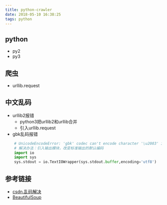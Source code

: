 ```yaml
---
title: python-crawler
date: 2018-05-10 16:38:25
tags: python
---
```


## python
- py2
- py3

## 爬虫
- urllib.request

## 中文乱码
- urllib2报错
    - python3把urllib2和urllib合并
    - 引入urllib.request
- gbk乱码报错
``` Python
    # UnicodeEncodeError: 'gbk' codec can't encode character '\u2003' in position 4763: illegal multibyte sequence
    # 解决办法：引入输出模块，改变标准输出的默认编码
    import io
    import sys
    sys.stdout = io.TextIOWrapper(sys.stdout.buffer,encoding='utf8')
```

## 参考链接
- [csdn.乱码解决](https://blog.csdn.net/jim7424994/article/details/22675759)
- [BeautifulSoup](https://www.crummy.com/software/BeautifulSoup/bs4/doc/index.zh.html)
